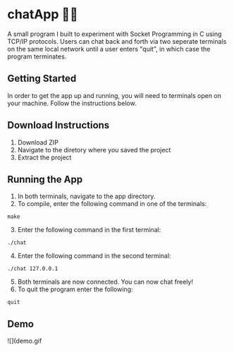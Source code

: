 # chatApp 👨‍💻
A small program I built to experiment with Socket Programming in C using TCP/IP protocols. Users can chat back and forth via two seperate terminals on the same local network until a user enters "quit", in which case the program terminates.

## Getting Started
In order to get the app up and running, you will need to terminals open on your machine. Follow the instructions below.

## Download Instructions
1) Download ZIP
2) Navigate to the diretory where you saved the project
3) Extract the project

## Running the App
1) In both terminals, navigate to the app directory.
2) To compile, enter the following command in one of the terminals:
```
make
```
3) Enter the following command in the first terminal:
```
./chat
```
4) Enter the following command in the second terminal:
```
./chat 127.0.0.1
```
5) Both terminals are now connected. You can now chat freely! 
6) To quit the program enter the following:
```
quit
```

## Demo
![](demo.gif

